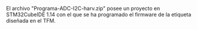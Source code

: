 El archivo "Programa-ADC-I2C-harv.zip" posee un proyecto en STM32CubeIDE 1.14 con el que se ha programado el firmware de la etiqueta diseñada en el TFM.
